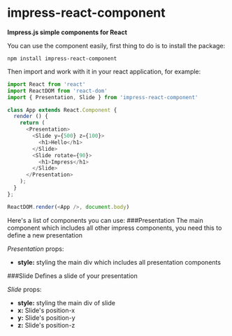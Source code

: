 # impress-react-component
**Impress.js simple components for React**

You can use the component easily,
first thing to do is to install the package:
```shell
npm install impress-react-component
```

Then import and work with it in your react application, for example:
```javascript
import React from 'react'
import ReactDOM from 'react-dom'
import { Presentation, Slide } from 'impress-react-component'

class App extends React.Component {
  render () {
    return (
      <Presentation>
        <Slide y={500} z={100}>
          <h1>Hello</h1>
        </Slide>
        <Slide rotate={90}>
          <h1>Impress</h1>
        </Slide>
      </Presentation>
    );
  }
};

ReactDOM.render(<App />, document.body)
```

Here's a list of components you can use:
###Presentation
The main component which includes all other impress components, you need this to define a new presentation

_Presentation_ props:
- **style:**
styling the main div which includes all presentation components

###Slide
Defines a slide of your presentation

_Slide_ props:
- **style:**
styling the main div of slide
- **x:**
Slide's position-x
- **y:**
Slide's position-y
- **z:**
Slide's position-z